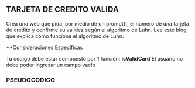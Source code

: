 ## TARJETA DE CREDITO VALIDA

Crea una web que pida, por medio de un prompt(), el número de una tarjeta de crédito y confirme su validez según el algoritmo de Luhn. Lee este blog que explica cómo funciona el algoritmo de Luhn.

**Consideraciones Específicas

Tu código debe estar compuesto por 1 función: **isValidCard**
El usuario no debe poder ingresar un campo vacío

### PSEUDOCODIGO
